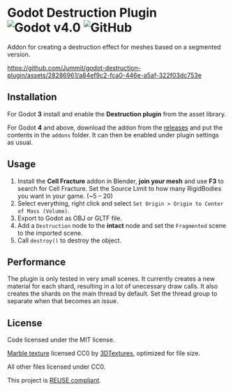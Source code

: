 <!--
SPDX-FileCopyrightText: 2023 Jummit

SPDX-License-Identifier: CC0-1.0
-->

# Godot Destruction Plugin ![Godot v4.0](https://img.shields.io/badge/Godot-v4.2-%23478cbf) ![GitHub](https://img.shields.io/github/license/Jummit/godot-destruction-plugin)

Addon for creating a destruction effect for meshes based on a segmented version.

https://github.com/Jummit/godot-destruction-plugin/assets/28286961/a84ef9c2-fca0-446e-a5af-322f03dc753e

## Installation

For Godot **3** install and enable the **Destruction plugin** from the asset library.

For Godot **4** and above, download the addon from the [releases](https://github.com/Jummit/godot-destruction-plugin/releases) and put the contents in the `addons` folder. It can then be enabled under plugin settings as usual.

## Usage

1. Install the **Cell Fracture** addon in Blender, **join your mesh** and use **F3** to search for Cell Fracture. Set the Source Limit to how many RigidBodies you want in your game. (\~5 – 20)
2. Select everything, right click and select `Set Origin > Origin to Center of Mass (Volume)`.
3. Export to Godot as OBJ or GLTF file.
4. Add a `Destruction` node to the **intact** node and set the `Fragmented` scene to the imported scene.
5. Call `destroy()` to destroy the object.

## Performance

The plugin is only tested in very small scenes. It currently creates a new material for each shard, resulting in a lot of unecessary draw calls. It also creates the shards on the main thread by default. Set the thread group to separate when that becomes an issue.

## License

Code licensed under the MIT license.

[Marble texture](https://3dtextures.me/2019/01/02/marble-gray-001/) licensed CC0 by [3DTextures](https://3dtextures.me), optimized for file size.

All other files licensed under CC0.

This project is [REUSE compliant](https://reuse.software/).
